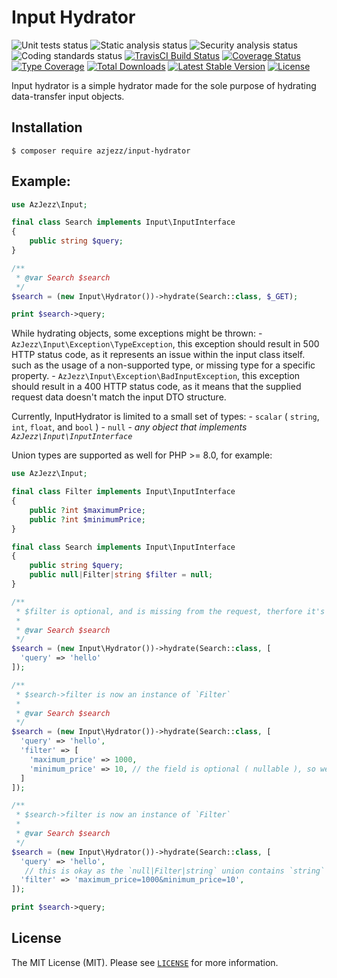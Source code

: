 # Input Hydrator

![Unit tests status](https://github.com/azjezz/input-hydrator/workflows/unit%20tests/badge.svg?branch=develop)
![Static analysis status](https://github.com/azjezz/input-hydrator/workflows/static%20analysis/badge.svg?branch=develop)
![Security analysis status](https://github.com/azjezz/input-hydrator/workflows/security%20analysis/badge.svg?branch=develop)
![Coding standards status](https://github.com/azjezz/input-hydrator/workflows/coding%20standards/badge.svg?branch=develop)
[![TravisCI Build Status](https://travis-ci.com/azjezz/input-hydrator.svg?branch=develop)](https://travis-ci.com/azjezz/psl)
[![Coverage Status](https://coveralls.io/repos/github/azjezz/input-hydrator/badge.svg?branch=develop)](https://coveralls.io/github/azjezz/psl?branch=develop)
[![Type Coverage](https://shepherd.dev/github/azjezz/input-hydrator/coverage.svg)](https://shepherd.dev/github/azjezz/psl)
[![Total Downloads](https://poser.pugx.org/azjezz/input-hydrator/d/total.svg)](https://packagist.org/packages/azjezz/psl)
[![Latest Stable Version](https://poser.pugx.org/azjezz/input-hydrator/v/stable.svg)](https://packagist.org/packages/azjezz/psl)
[![License](https://poser.pugx.org/azjezz/input-hydrator/license.svg)](https://packagist.org/packages/azjezz/psl)

Input hydrator is a simple hydrator made for the sole purpose of hydrating data-transfer input objects.


## Installation

```console
$ composer require azjezz/input-hydrator
```


## Example:

```php
use AzJezz\Input;

final class Search implements Input\InputInterface
{
    public string $query;
}

/**
 * @var Search $search
 */
$search = (new Input\Hydrator())->hydrate(Search::class, $_GET);

print $search->query;
```

While hydrating objects, some exceptions might be thrown:
    - `AzJezz\Input\Exception\TypeException`, this exception should result in 500 HTTP status code,
    as it represents an issue within the input class itself. such as the usage of a non-supported type,
    or missing type for a specific property.
    - `AzJezz\Input\Exception\BadInputException`, this exception should result in a 400 HTTP status code,
    as it means that the supplied request data doesn't match the input DTO structure.
    
Currently, InputHydrator is limited to a small set of types:
    - `scalar` ( `string`, `int`, `float`, and `bool` )
    - `null`
    - *any object that implements `AzJezz\Input\InputInterface`*
    
Union types are supported as well for PHP >= 8.0, for example:

```php
use AzJezz\Input;

final class Filter implements Input\InputInterface
{
    public ?int $maximumPrice;
    public ?int $minimumPrice;
}

final class Search implements Input\InputInterface
{
    public string $query;
    public null|Filter|string $filter = null;
}

/**
 * $filter is optional, and is missing from the request, therfore it's gonna contain the default value.
 *
 * @var Search $search
 */
$search = (new Input\Hydrator())->hydrate(Search::class, [
  'query' => 'hello'
]);

/**
 * $search->filter is now an instance of `Filter`
 *
 * @var Search $search
 */
$search = (new Input\Hydrator())->hydrate(Search::class, [
  'query' => 'hello',
  'filter' => [
    'maximum_price' => 1000,
    'minimum_price' => 10, // the field is optional ( nullable ), so we can remove this line.
  ]
]);

/**
 * $search->filter is now an instance of `Filter`
 *
 * @var Search $search
 */
$search = (new Input\Hydrator())->hydrate(Search::class, [
  'query' => 'hello',
   // this is okay as the `null|Filter|string` union contains `string`
  'filter' => 'maximum_price=1000&minimum_price=10',
]);

print $search->query;
```

## License

The MIT License (MIT). Please see [`LICENSE`](./LICENSE) for more information.